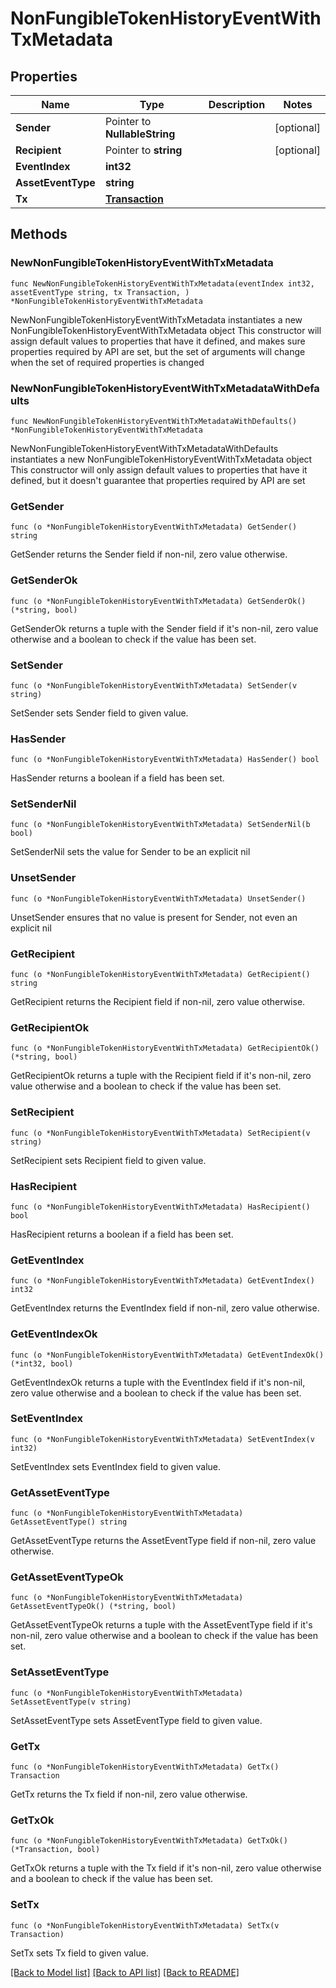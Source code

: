 # NonFungibleTokenHistoryEventWithTxMetadata

## Properties

Name | Type | Description | Notes
------------ | ------------- | ------------- | -------------
**Sender** | Pointer to **NullableString** |  | [optional] 
**Recipient** | Pointer to **string** |  | [optional] 
**EventIndex** | **int32** |  | 
**AssetEventType** | **string** |  | 
**Tx** | [**Transaction**](Transaction.md) |  | 

## Methods

### NewNonFungibleTokenHistoryEventWithTxMetadata

`func NewNonFungibleTokenHistoryEventWithTxMetadata(eventIndex int32, assetEventType string, tx Transaction, ) *NonFungibleTokenHistoryEventWithTxMetadata`

NewNonFungibleTokenHistoryEventWithTxMetadata instantiates a new NonFungibleTokenHistoryEventWithTxMetadata object
This constructor will assign default values to properties that have it defined,
and makes sure properties required by API are set, but the set of arguments
will change when the set of required properties is changed

### NewNonFungibleTokenHistoryEventWithTxMetadataWithDefaults

`func NewNonFungibleTokenHistoryEventWithTxMetadataWithDefaults() *NonFungibleTokenHistoryEventWithTxMetadata`

NewNonFungibleTokenHistoryEventWithTxMetadataWithDefaults instantiates a new NonFungibleTokenHistoryEventWithTxMetadata object
This constructor will only assign default values to properties that have it defined,
but it doesn't guarantee that properties required by API are set

### GetSender

`func (o *NonFungibleTokenHistoryEventWithTxMetadata) GetSender() string`

GetSender returns the Sender field if non-nil, zero value otherwise.

### GetSenderOk

`func (o *NonFungibleTokenHistoryEventWithTxMetadata) GetSenderOk() (*string, bool)`

GetSenderOk returns a tuple with the Sender field if it's non-nil, zero value otherwise
and a boolean to check if the value has been set.

### SetSender

`func (o *NonFungibleTokenHistoryEventWithTxMetadata) SetSender(v string)`

SetSender sets Sender field to given value.

### HasSender

`func (o *NonFungibleTokenHistoryEventWithTxMetadata) HasSender() bool`

HasSender returns a boolean if a field has been set.

### SetSenderNil

`func (o *NonFungibleTokenHistoryEventWithTxMetadata) SetSenderNil(b bool)`

 SetSenderNil sets the value for Sender to be an explicit nil

### UnsetSender
`func (o *NonFungibleTokenHistoryEventWithTxMetadata) UnsetSender()`

UnsetSender ensures that no value is present for Sender, not even an explicit nil
### GetRecipient

`func (o *NonFungibleTokenHistoryEventWithTxMetadata) GetRecipient() string`

GetRecipient returns the Recipient field if non-nil, zero value otherwise.

### GetRecipientOk

`func (o *NonFungibleTokenHistoryEventWithTxMetadata) GetRecipientOk() (*string, bool)`

GetRecipientOk returns a tuple with the Recipient field if it's non-nil, zero value otherwise
and a boolean to check if the value has been set.

### SetRecipient

`func (o *NonFungibleTokenHistoryEventWithTxMetadata) SetRecipient(v string)`

SetRecipient sets Recipient field to given value.

### HasRecipient

`func (o *NonFungibleTokenHistoryEventWithTxMetadata) HasRecipient() bool`

HasRecipient returns a boolean if a field has been set.

### GetEventIndex

`func (o *NonFungibleTokenHistoryEventWithTxMetadata) GetEventIndex() int32`

GetEventIndex returns the EventIndex field if non-nil, zero value otherwise.

### GetEventIndexOk

`func (o *NonFungibleTokenHistoryEventWithTxMetadata) GetEventIndexOk() (*int32, bool)`

GetEventIndexOk returns a tuple with the EventIndex field if it's non-nil, zero value otherwise
and a boolean to check if the value has been set.

### SetEventIndex

`func (o *NonFungibleTokenHistoryEventWithTxMetadata) SetEventIndex(v int32)`

SetEventIndex sets EventIndex field to given value.


### GetAssetEventType

`func (o *NonFungibleTokenHistoryEventWithTxMetadata) GetAssetEventType() string`

GetAssetEventType returns the AssetEventType field if non-nil, zero value otherwise.

### GetAssetEventTypeOk

`func (o *NonFungibleTokenHistoryEventWithTxMetadata) GetAssetEventTypeOk() (*string, bool)`

GetAssetEventTypeOk returns a tuple with the AssetEventType field if it's non-nil, zero value otherwise
and a boolean to check if the value has been set.

### SetAssetEventType

`func (o *NonFungibleTokenHistoryEventWithTxMetadata) SetAssetEventType(v string)`

SetAssetEventType sets AssetEventType field to given value.


### GetTx

`func (o *NonFungibleTokenHistoryEventWithTxMetadata) GetTx() Transaction`

GetTx returns the Tx field if non-nil, zero value otherwise.

### GetTxOk

`func (o *NonFungibleTokenHistoryEventWithTxMetadata) GetTxOk() (*Transaction, bool)`

GetTxOk returns a tuple with the Tx field if it's non-nil, zero value otherwise
and a boolean to check if the value has been set.

### SetTx

`func (o *NonFungibleTokenHistoryEventWithTxMetadata) SetTx(v Transaction)`

SetTx sets Tx field to given value.



[[Back to Model list]](../README.md#documentation-for-models) [[Back to API list]](../README.md#documentation-for-api-endpoints) [[Back to README]](../README.md)


